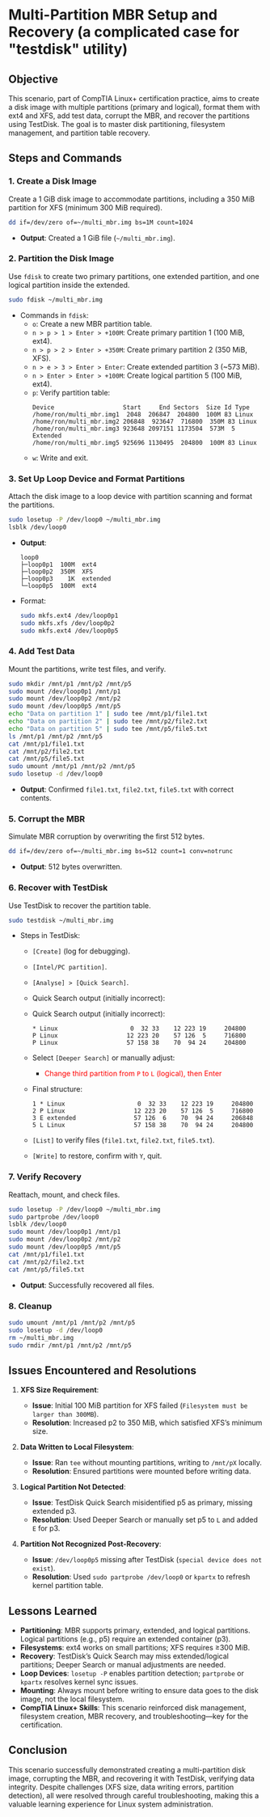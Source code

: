 # Multi-Partition MBR Setup and Recovery (a complicated case for "testdisk" utility)

## Objective

This scenario, part of CompTIA Linux+ certification practice, aims to create a disk image with multiple partitions (primary and logical), format them with ext4 and XFS, add test data, corrupt the MBR, and recover the partitions using TestDisk. The goal is to master disk partitioning, filesystem management, and partition table recovery.

## Steps and Commands

### 1. Create a Disk Image

Create a 1 GiB disk image to accommodate partitions, including a 350 MiB partition for XFS (minimum 300 MiB required).

```bash
dd if=/dev/zero of=~/multi_mbr.img bs=1M count=1024
```

- **Output**: Created a 1 GiB file (`~/multi_mbr.img`).

### 2. Partition the Disk Image

Use `fdisk` to create two primary partitions, one extended partition, and one logical partition inside the extended.

```bash
sudo fdisk ~/multi_mbr.img
```

- Commands in `fdisk`:
  - `o`: Create a new MBR partition table.
  - `n > p > 1 > Enter > +100M`: Create primary partition 1 (100 MiB, ext4).
  - `n > p > 2 > Enter > +350M`: Create primary partition 2 (350 MiB, XFS).
  - `n > e > 3 > Enter > Enter`: Create extended partition 3 (~573 MiB).
  - `n > Enter > Enter > +100M`: Create logical partition 5 (100 MiB, ext4).
  - `p`: Verify partition table:
    ```
    Device                   Start     End Sectors  Size Id Type
    /home/ron/multi_mbr.img1  2048  206847  204800  100M 83 Linux
    /home/ron/multi_mbr.img2 206848  923647  716800  350M 83 Linux
    /home/ron/multi_mbr.img3 923648 2097151 1173504  573M  5 Extended
    /home/ron/multi_mbr.img5 925696 1130495  204800  100M 83 Linux
    ```
  - `w`: Write and exit.

### 3. Set Up Loop Device and Format Partitions

Attach the disk image to a loop device with partition scanning and format the partitions.

```bash
sudo losetup -P /dev/loop0 ~/multi_mbr.img
lsblk /dev/loop0
```

- **Output**:
  ```
  loop0
  ├─loop0p1  100M  ext4
  ├─loop0p2  350M  XFS
  ├─loop0p3    1K  extended
  └─loop0p5  100M  ext4
  ```
- Format:
  ```bash
  sudo mkfs.ext4 /dev/loop0p1
  sudo mkfs.xfs /dev/loop0p2
  sudo mkfs.ext4 /dev/loop0p5
  ```

### 4. Add Test Data

Mount the partitions, write test files, and verify.

```bash
sudo mkdir /mnt/p1 /mnt/p2 /mnt/p5
sudo mount /dev/loop0p1 /mnt/p1
sudo mount /dev/loop0p2 /mnt/p2
sudo mount /dev/loop0p5 /mnt/p5
echo "Data on partition 1" | sudo tee /mnt/p1/file1.txt
echo "Data on partition 2" | sudo tee /mnt/p2/file2.txt
echo "Data on partition 5" | sudo tee /mnt/p5/file5.txt
ls /mnt/p1 /mnt/p2 /mnt/p5
cat /mnt/p1/file1.txt
cat /mnt/p2/file2.txt
cat /mnt/p5/file5.txt
sudo umount /mnt/p1 /mnt/p2 /mnt/p5
sudo losetup -d /dev/loop0
```

- **Output**: Confirmed `file1.txt`, `file2.txt`, `file5.txt` with correct contents.

### 5. Corrupt the MBR

Simulate MBR corruption by overwriting the first 512 bytes.

```bash
dd if=/dev/zero of=~/multi_mbr.img bs=512 count=1 conv=notrunc
```

- **Output**: 512 bytes overwritten.

### 6. Recover with TestDisk

Use TestDisk to recover the partition table.

```bash
sudo testdisk ~/multi_mbr.img
```

- Steps in TestDisk:

  - `[Create]` (log for debugging).
  - `[Intel/PC partition]`.
  - `[Analyse] > [Quick Search]`.
  - Quick Search output (initially incorrect):
  - Quick Search output (initially incorrect):

    ```
    * Linux                    0  32 33    12 223 19     204800
    P Linux                   12 223 20    57 126  5     716800
    P Linux                   57 158 38    70  94 24     204800
    ```

  - Select `[Deeper Search]` or manually adjust:
    - <span style="color: red;">Change third partition from `P` to `L` (logical), then Enter </span>
  - Final structure:
    ```
    1 * Linux                    0  32 33    12 223 19     204800
    2 P Linux                   12 223 20    57 126  5     716800
    3 E extended                57 126  6    70  94 24     206848
    5 L Linux                   57 158 38    70  94 24     204800
    ```
  - `[List]` to verify files (`file1.txt`, `file2.txt`, `file5.txt`).
  - `[Write]` to restore, confirm with `Y`, quit.

### 7. Verify Recovery

Reattach, mount, and check files.

```bash
sudo losetup -P /dev/loop0 ~/multi_mbr.img
sudo partprobe /dev/loop0
lsblk /dev/loop0
sudo mount /dev/loop0p1 /mnt/p1
sudo mount /dev/loop0p2 /mnt/p2
sudo mount /dev/loop0p5 /mnt/p5
cat /mnt/p1/file1.txt
cat /mnt/p2/file2.txt
cat /mnt/p5/file5.txt
```

- **Output**: Successfully recovered all files.

### 8. Cleanup

```bash
sudo umount /mnt/p1 /mnt/p2 /mnt/p5
sudo losetup -d /dev/loop0
rm ~/multi_mbr.img
sudo rmdir /mnt/p1 /mnt/p2 /mnt/p5
```

## Issues Encountered and Resolutions

1. **XFS Size Requirement**:

   - **Issue**: Initial 100 MiB partition for XFS failed (`Filesystem must be larger than 300MB`).
   - **Resolution**: Increased p2 to 350 MiB, which satisfied XFS’s minimum size.

2. **Data Written to Local Filesystem**:

   - **Issue**: Ran `tee` without mounting partitions, writing to `/mnt/pX` locally.
   - **Resolution**: Ensured partitions were mounted before writing data.

3. **Logical Partition Not Detected**:

   - **Issue**: TestDisk Quick Search misidentified p5 as primary, missing extended p3.
   - **Resolution**: Used Deeper Search or manually set p5 to `L` and added `E` for p3.

4. **Partition Not Recognized Post-Recovery**:
   - **Issue**: `/dev/loop0p5` missing after TestDisk (`special device does not exist`).
   - **Resolution**: Used `sudo partprobe /dev/loop0` or `kpartx` to refresh kernel partition table.

## Lessons Learned

- **Partitioning**: MBR supports primary, extended, and logical partitions. Logical partitions (e.g., p5) require an extended container (p3).
- **Filesystems**: ext4 works on small partitions; XFS requires ≥300 MiB.
- **Recovery**: TestDisk’s Quick Search may miss extended/logical partitions; Deeper Search or manual adjustments are needed.
- **Loop Devices**: `losetup -P` enables partition detection; `partprobe` or `kpartx` resolves kernel sync issues.
- **Mounting**: Always mount before writing to ensure data goes to the disk image, not the local filesystem.
- **CompTIA Linux+ Skills**: This scenario reinforced disk management, filesystem creation, MBR recovery, and troubleshooting—key for the certification.

## Conclusion

This scenario successfully demonstrated creating a multi-partition disk image, corrupting the MBR, and recovering it with TestDisk, verifying data integrity. Despite challenges (XFS size, data writing errors, partition detection), all were resolved through careful troubleshooting, making this a valuable learning experience for Linux system administration.
